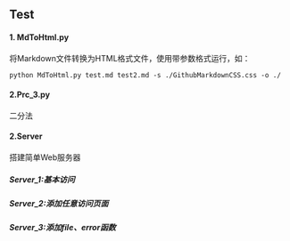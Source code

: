 ## Test

#### 1. MdToHtml.py

将Markdown文件转换为HTML格式文件，使用带参数格式运行，如：

```
python MdToHtml.py test.md test2.md -s ./GithubMarkdownCSS.css -o ./
```
#### 2.Prc_3.py

二分法

#### 2.Server

搭建简单Web服务器
##### Server_1:基本访问
##### Server_2:添加任意访问页面
##### Server_3:添加file、error函数
